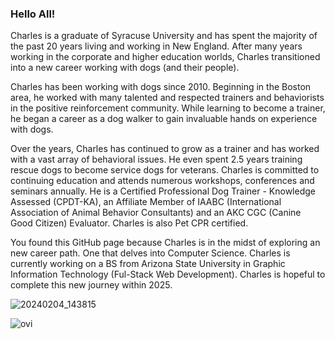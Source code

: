 ### Hello All!

Charles is a graduate of Syracuse University and has spent the majority of the past 20 years living and working in New England. After many years working in the corporate and higher education worlds, Charles transitioned into a new career working with dogs (and their people).

Charles has been working with dogs since 2010. Beginning in the Boston area, he worked with many talented and respected trainers and behaviorists in the positive reinforcement community. While learning to become a trainer, he began a career as a dog walker to gain invaluable hands on experience with dogs.

Over the years, Charles has continued to grow as a trainer and has worked with a vast array of behavioral issues. He even spent 2.5 years training rescue dogs to become service dogs for veterans. Charles is committed to continuing education and attends numerous workshops, conferences and seminars annually. He is a Certified Professional Dog Trainer - Knowledge Assessed (CPDT-KA), an Affiliate Member of IAABC (International Association of Animal Behavior Consultants) and an AKC CGC (Canine Good Citizen) Evaluator. Charles is also Pet CPR certified.

You found this GitHub page because Charles is in the midst of exploring an new career path. One that delves into Computer Science. Charles is currently working on a BS from Arizona State University in Graphic Information Technology (Ful-Stack Web Development). Charles is hopeful to complete this new journey within 2025.

![20240204_143815](https://github.com/cwohr/cwohr/assets/163074601/cd7e9632-215c-496b-a705-86418234ea2f)


<img src="https://github-readme-stats.vercel.app/api/top-langs?username=cwohr&show_icons=true&locale=en&layout=compact&theme=chartreuse-dark" alt="ovi" />

<!--
**cwohr/cwohr** is a ✨ _special_ ✨ repository because its `README.md` (this file) appears on your GitHub profile.

Here are some ideas to get you started:

- 🔭 I’m currently working on ...
- 🌱 I’m currently learning ...
- 👯 I’m looking to collaborate on ...
- 🤔 I’m looking for help with ...
- 💬 Ask me about ...
- 📫 How to reach me: ...
- 😄 Pronouns: ...
- ⚡ Fun fact: ...
-->

